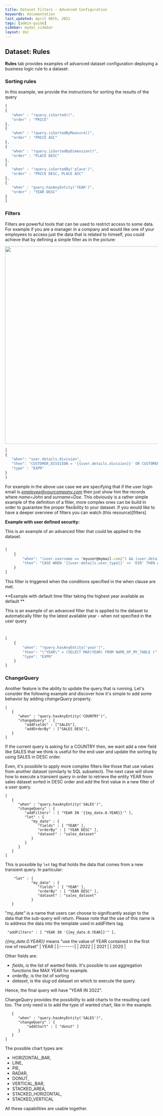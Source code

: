 ```yaml
---
title: Dataset Filters - Advanced Configuration
keywords: documentation
last_updated: April 06th, 2021
tags: [admin-guide]
sidebar: mydoc_sidebar
layout: doc
---
```


## Dataset: **Rules**

**Rules** tab provides examples of advanced dataset configuration deploying a business logic rule to a dataset:

### Sorting rules

In this example, we provide the instructions for sorting the results of the query
```javascript
[
{
   "when" : "!query.isSorted()",
   "order" : "PRICE" 
},
{
   "when" : "!query.isSortedByMeasure()",
   "order" : "PRICE ASC" 
},
{
   "when" : "!query.isSortedByDimension()",
   "order" : "PLACE DESC" 
},
{
   "when" : "!query.isSortedBy('place')",
   "order" : "PRICE DESC, PLACE ASC" 
},
{
   "when" : "query.hasAnyEntity('YEAR')", 
   "order" : "YEAR DESC" 
}
]
```
### Filters

Filters are powerful tools that can be used to restrict access to some data. For example if you are a manager in a company and would like one of your employees to access just the data that is related to himself, you could achieve that by defining a simple filter as in the picture:

<p align="center">
  <img src="media/filters-example.PNG" width="650" />
</p>

```javascript
[
{
   "when": "user.details.division",
   "then": "CUSTOMER_DIVISION = '{{user.details.division}}' OR CUSTOMER_REGION = '{{user.details.region}}'",
   "type" : "EXPR" 
}
]
```

For example in the above use case we are specifying that if the user login email is *employee@yourcompany.com* then just show him the records where *name=John* and *surname=Doe*. This obviously is a rather simple example of the definition of a filter, more complex ones can be build in order to guarantee the proper flexibility to your dataset. If you would like to have a deeper overview of filters you can watch (this resource)[filters]

**Example with user defined security:**

This is an example of an advanced filter that could be applied to the dataset.

```javascript

[
    {
        "when": "(user.username == "myuser@mymail.com2") && (user.details.user_type != null)",
        "then": "CASE WHEN '{{user.details.user_type}}' <> 'DIR' THEN AGENZIA IN ( SELECT agenzia_cod FROM VIEW_USERS WHERE user_id = '{{user.details.custom_id}}') WHEN '{{user.details.user_type}}' = 'DIR' THEN 1=1 ELSE 1 <> 1 END"
    }
]

```

This filter is triggered when the conditions specified in the when clause are met.

**Example with default time filter taking the highest year available as default **

This is an example of an advanced filter that is applied to the dataset to automatically filter by the latest available year - when not specified in the user query

```javascript


[
    {
        "when": "!query.hasAnyEntity('year')",
        "then": "\"YEAR\" = (SELECT MAX(YEAR) FROM NAME_OF_MY_TABLE )",
        "type": "EXPR"
    }
]

```


### ChangeQuery
Another feature is the ability to update the query that is running.
Let's consider the following example and discover how it's simple to add some behavior by adding *changeQuery* property.
```
[
   {
      "when" : "query.hasAnyEntity('COUNTRY')", 
      "changeQuery" : {
         "addFields" : ["SALES"], 
         "addOrderBy" : ["SALES DESC"], 
   }
]
```
If the current query is asking for a COUNTRY then, we want add a new field like SALES that we think is useful for the end user and update the sorting by using SALES in DESC order.

Even, it's possibile to apply more complex filters like those that use values from another dataset (similarly to SQL subselect).
The next case will show how to execute a transient query in order to retrieve the entity YEAR from sales dataset sorted in DESC order and add the first value in a new filter of a user query.
```
[
   {
      "when" : "query.hasAnyEntity('SALES')", 
      "changeQuery" : {
         "addFilters" : [ "YEAR IN '{{my_date.0.YEAR}}'" ], 
         "let" : {
            "my_date" : {
               "fields" : [ "YEAR" ], 
               "orderBy" : [ "YEAR DESC" ], 
               "dataset" : "sales_dataset"
            }
         }
      }
   }
]
```

This is possible by ```let``` tag that holds the data that comes from a new transient query. 
In particular:
```
    "let" : {
            "my_date" : {
               "fields" : [ "YEAR" ], 
               "orderBy" : [ "YEAR DESC" ], 
               "dataset" : "sales_dataset"
            }
   }
```
"my_date" is a name that users can choose to significantly assign to the data that the sub-query will return. 
Please note that the use of this name is to address the data into the template used in addFilters tag.
```
 "addFilters" : [ "YEAR IN '{{my_date.0.YEAR}}'" ], 
```
_{{my_date.0.YEAR}}_ means "use the value of YEAR contained in the first row of resultset"
| YEAR    | 
|:-------:|
| _2022_  |
| 2021    |
| 2020    |


Other fields are:
- _fields_, is the list of wanted fields. It's possible to use aggregation functions like MAX YEAR for example.
- _orderBy_, is the list of sorting 
- _dataset_, is the *slug* od dataset on which to execute the query. 

Hence, the final query will have "YEAR IN 2022".

ChangeQuery provides the possibility to add charts to the resulting card too. The only need is to add the type of wanted chart, like in the example.
```[
   {
      "when" : "query.hasAnyEntity('SALES')", 
      "changeQuery" : {
          "addChart" : [ "donut" ]
      }
   }
]
```
The possible chart types are:
- HORIZONTAL_BAR,
- LINE,
- PIE,
- RADAR,
- DONUT,
- VERTICAL_BAR,
- STACKED_AREA,
- STACKED_HORIZONTAL,
- STACKED_VERTICAL
 

 All these capabilities are usable together.

